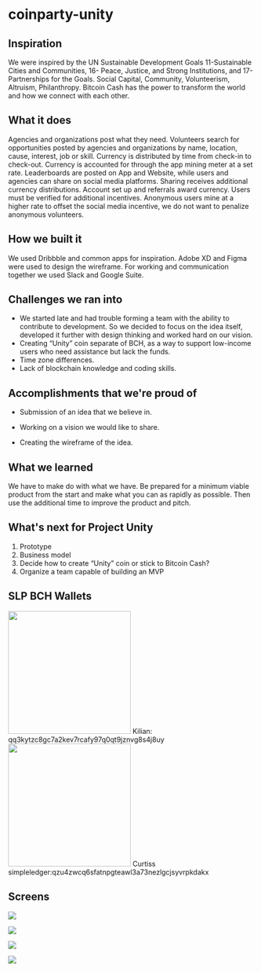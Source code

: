 # coinparty-unity


## Inspiration

We were inspired by the UN Sustainable Development Goals 11-Sustainable Cities and Communities, 16- Peace, Justice, and Strong Institutions, and 17- Partnerships for the Goals. Social Capital, Community, Volunteerism, Altruism, Philanthropy. Bitcoin Cash has the power to transform the world and how we connect with each other.


## What it does

Agencies and organizations post what they need. Volunteers search for opportunities posted by agencies and organizations by name, location, cause, interest, job or skill. Currency is distributed by time from check-in to check-out. Currency is accounted for through the app mining meter at a set rate. Leaderboards are posted on App and Website, while users and agencies can share on social media platforms. Sharing receives additional currency distributions. Account set up and referrals award currency. Users must be verified for additional incentives. Anonymous users mine at a higher rate to offset the social media incentive, we do not want to penalize anonymous volunteers.

## How we built it

We used Dribbble and common apps for inspiration.
Adobe XD and Figma  were used to design the wireframe.
For working and communication together we used Slack and Google Suite.

## Challenges we ran into

- We started late and had trouble forming a team with the ability to contribute to development. So we decided to focus on the idea itself, developed it further with design thinking and worked hard on our vision. 
- Creating “Unity” coin separate of BCH, as a way to support low-income users who need assistance but lack the funds. 
- Time zone differences.
- Lack of blockchain knowledge and coding skills.

## Accomplishments that we're proud of

- Submission of an idea that we believe in.

- Working on a vision we would like to share. 

- Creating the wireframe of the idea.

## What we learned

We have to make do with what we have. Be prepared for a minimum viable product from the start and make what you can as rapidly as possible. Then use the additional time to improve the product and pitch.

## What's next for Project Unity

1. Prototype
2. Business model
3. Decide how to create “Unity” coin or stick to Bitcoin Cash?
4. Organize a team capable of building an MVP

## SLP BCH Wallets

<img src="https://github.com/Basler182/coinparty-unity/blob/main/wallet/slp_kilian.jpg" width="250">
Kilian: qq3kytzc8gc7a2kev7rcafy97q0qt9jznvg8s4j8uy

<img src="https://github.com/Basler182/coinparty-unity/blob/main/wallet/slp_curtis.png" width="250">
Curtiss simpleledger:qzu4zwcq6sfatnpgteawl3a73nezlgcjsyvrpkdakx

## Screens

![](https://github.com/Basler182/coinparty-unity/blob/main/home.png)

![](https://github.com/Basler182/coinparty-unity/blob/main/tracking.png)

![](https://github.com/Basler182/coinparty-unity/blob/main/finished.png)

![](https://github.com/Basler182/coinparty-unity/blob/main/leaderboard.png)
